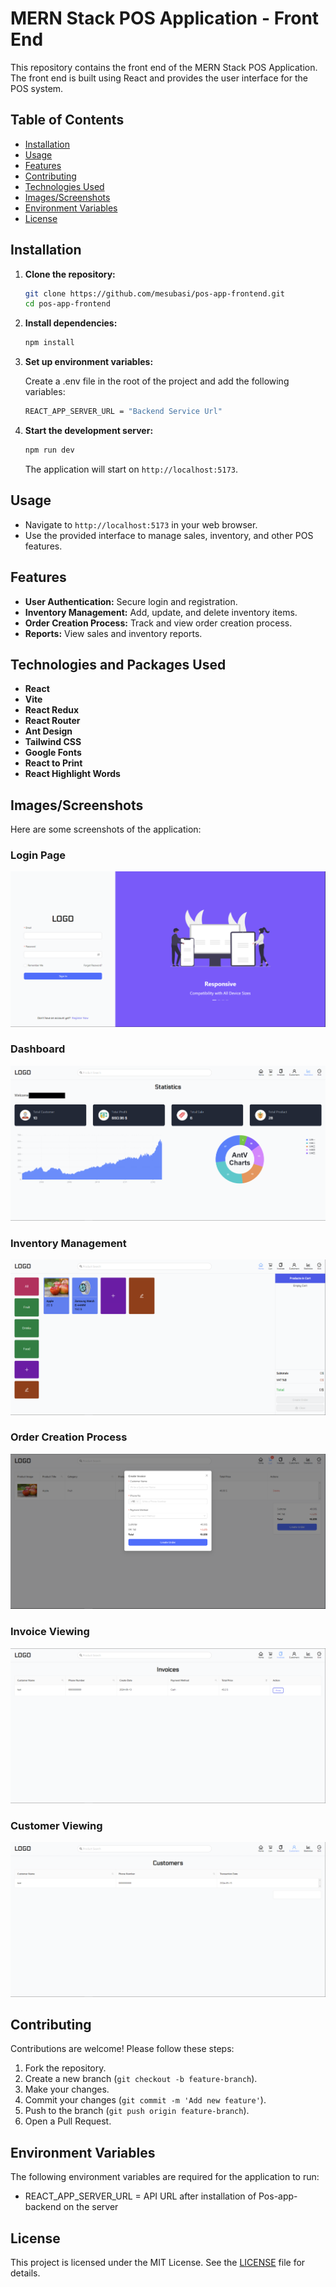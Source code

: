 # MERN Stack POS Application - Front End

This repository contains the front end of the MERN Stack POS Application. The front end is built using React and provides the user interface for the POS system.

## Table of Contents

- [Installation](#installation)
- [Usage](#usage)
- [Features](#features)
- [Contributing](#contributing)
- [Technologies Used](#technologies-used)
- [Images/Screenshots](#imagesscreenshots)
- [Environment Variables](#environment-variables)
- [License](#license)

## Installation

1. **Clone the repository:**

   ```sh
   git clone https://github.com/mesubasi/pos-app-frontend.git
   cd pos-app-frontend
   ```

2. **Install dependencies:**

   ```sh
   npm install
   ```

3. **Set up environment variables:**

   Create a .env file in the root of the project and add the following variables:

   ```sh
   REACT_APP_SERVER_URL = "Backend Service Url"
   ```

4. **Start the development server:**

   ```sh
   npm run dev
   ```

   The application will start on `http://localhost:5173`.

## Usage

- Navigate to `http://localhost:5173` in your web browser.
- Use the provided interface to manage sales, inventory, and other POS features.

## Features

- **User Authentication:** Secure login and registration.
- **Inventory Management:** Add, update, and delete inventory items.
- **Order Creation Process:** Track and view order creation process.
- **Reports:** View sales and inventory reports.

## Technologies and Packages Used

- **React**
- **Vite**
- **React Redux**
- **React Router**
- **Ant Design**
- **Tailwind CSS**
- **Google Fonts**
- **React to Print**
- **React Highlight Words**

## Images/Screenshots

Here are some screenshots of the application:

### Login Page

![Login Page](https://raw.githubusercontent.com/mesubasi/pos-app-frontend/refs/heads/main/public/project-picture/1.PNG)

### Dashboard

![Dashboard](https://raw.githubusercontent.com/mesubasi/pos-app-frontend/refs/heads/main/public/project-picture/3.PNG)

### Inventory Management

![Inventory Management](https://raw.githubusercontent.com/mesubasi/pos-app-frontend/refs/heads/main/public/project-picture/2.PNG)

### Order Creation Process

![Order Creation Process](https://raw.githubusercontent.com/mesubasi/pos-app-frontend/refs/heads/main/public/project-picture/4.PNG)

### Invoice Viewing

![Invoice Viewing](https://raw.githubusercontent.com/mesubasi/pos-app-frontend/refs/heads/main/public/project-picture/5.PNG)

### Customer Viewing

![Customer Viewing](https://raw.githubusercontent.com/mesubasi/pos-app-frontend/refs/heads/main/public/project-picture/6.PNG)

## Contributing

Contributions are welcome! Please follow these steps:

1. Fork the repository.
2. Create a new branch (`git checkout -b feature-branch`).
3. Make your changes.
4. Commit your changes (`git commit -m 'Add new feature'`).
5. Push to the branch (`git push origin feature-branch`).
6. Open a Pull Request.

## Environment Variables

The following environment variables are required for the application to run:

- REACT_APP_SERVER_URL = API URL after installation of Pos-app-backend on the server

## License

This project is licensed under the MIT License. See the [LICENSE](LICENSE) file for details.
